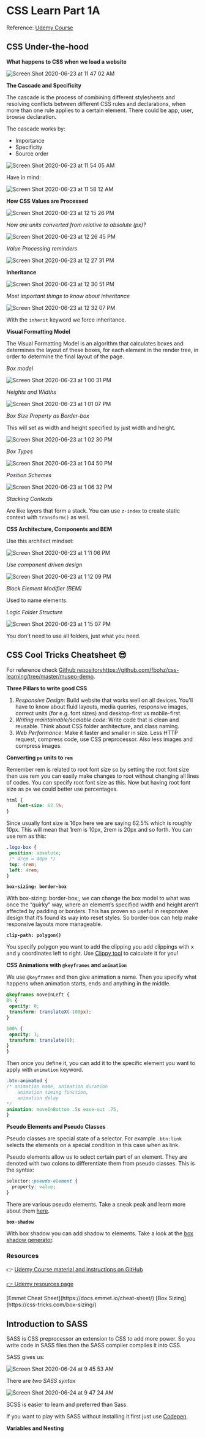 # CSS Learn Part 1A

Reference: [Udemy Course](https://www.udemy.com/course/advanced-css-and-sass/)

## CSS Under-the-hood

**What happens to CSS when we load a website**

![Screen Shot 2020-06-23 at 11 47 02 AM](https://user-images.githubusercontent.com/15071636/85431567-56b17f80-b547-11ea-9999-c115a35350ec.png)

**The Cascade and Specificity**

The cascade is the process of combining different stylesheets and resolving conflicts between different CSS rules and declarations, when more than one rule applies to a certain element. There could be app, user, browse declaration.

The cascade works by:

- Importance
- Specificity 
- Source order

![Screen Shot 2020-06-23 at 11 54 05 AM](https://user-images.githubusercontent.com/15071636/85432236-49e15b80-b548-11ea-8028-2e1c5ada89e1.png)

Have in mind:

![Screen Shot 2020-06-23 at 11 58 12 AM](https://user-images.githubusercontent.com/15071636/85432652-e277db80-b548-11ea-8f86-3365f1967801.png)

**How CSS Values are Processed**

![Screen Shot 2020-06-23 at 12 15 26 PM](https://user-images.githubusercontent.com/15071636/85434171-41d6eb00-b54b-11ea-9cdd-5a1ad93f8245.png)

*How are units converted from relative to absolute (px)?*

![Screen Shot 2020-06-23 at 12 26 45 PM](https://user-images.githubusercontent.com/15071636/85435278-d4c45500-b54c-11ea-84d1-8af6929baabe.png)

*Value Processing reminders*

![Screen Shot 2020-06-23 at 12 27 31 PM](https://user-images.githubusercontent.com/15071636/85435350-ef96c980-b54c-11ea-8f12-43bf957fb2db.png)

**Inheritance**

![Screen Shot 2020-06-23 at 12 30 51 PM](https://user-images.githubusercontent.com/15071636/85435644-66cc5d80-b54d-11ea-8ba8-48ba22ef564f.png)

*Most important things to know about inheritance*

![Screen Shot 2020-06-23 at 12 32 07 PM](https://user-images.githubusercontent.com/15071636/85435787-9aa78300-b54d-11ea-9958-bc4455b88e6f.png)

With the `inherit` keyword we force inheritance.

**Visual Formatting Model**

The Visual Formatting Model is an algorithm that calculates boxes and determines the layout of these boxes, for each element in the render tree, in order to determine the final layout of the page.

*Box model*

![Screen Shot 2020-06-23 at 1 00 31 PM](https://user-images.githubusercontent.com/15071636/85438386-8bc2cf80-b551-11ea-86fb-71995f347ae6.png)

*Heights and Widths*

![Screen Shot 2020-06-23 at 1 01 07 PM](https://user-images.githubusercontent.com/15071636/85438499-b1e86f80-b551-11ea-9879-e0d89a95d2e5.png)

*Box Size Property as Border-box*

This will set as width and height specified by just width and height.

![Screen Shot 2020-06-23 at 1 02 30 PM](https://user-images.githubusercontent.com/15071636/85438771-eceaa300-b551-11ea-8a51-b767df986fc8.png)

*Box Types*

![Screen Shot 2020-06-23 at 1 04 50 PM](https://user-images.githubusercontent.com/15071636/85439024-2ae7c700-b552-11ea-8e30-b567b7f9cafa.png)

*Position Schemes*

![Screen Shot 2020-06-23 at 1 06 32 PM](https://user-images.githubusercontent.com/15071636/85439241-62567380-b552-11ea-918e-b1bdd0f71cf8.png)

*Stacking Contexts*

Are like layers that form a stack. You can use `z-index` to create static context with `transform()` as well.

**CSS Architecture, Components and BEM**

Use this architect mindset:

![Screen Shot 2020-06-23 at 1 11 06 PM](https://user-images.githubusercontent.com/15071636/85439812-050ef200-b553-11ea-9516-50d507358b19.png)

*Use component driven design*

![Screen Shot 2020-06-23 at 1 12 09 PM](https://user-images.githubusercontent.com/15071636/85439950-2c65bf00-b553-11ea-99ee-6922e05a841e.png)

*Block Element Modifier (BEM)*

Used to name elements.

*Logic Folder Structure*

![Screen Shot 2020-06-23 at 1 15 07 PM](https://user-images.githubusercontent.com/15071636/85440365-93837380-b553-11ea-9604-8fa976b5ce63.png)

You don't need to use all folders, just what you need.

## CSS Cool Tricks Cheatsheet 😎

For reference check [Github repositoryhttps://github.com/fbohz/css-learning/tree/master/museo-demo](https://github.com/fbohz/css-learning/tree/master/museo-demo).

**Three Pillars to write good CSS**

1. *Responsive Design*: Build website that works well on all devices. You'll have to know about fluid layouts, media queries, responsive images, correct units (for e.g. font sizes) and desktop-first vs mobile-first.
2. *Writing maintainable/scalable code*: Write code that is clean and reusable. Think about CSS folder architecture, and class naming.
3. *Web Performance*: Make it faster and smaller in size. Less HTTP request, compress code, use CSS preprocessor. Also less images and compress images.

**Converting `px` units to `rem`**

Remember rem is related to root font size so by setting the root font size then use rem you can easily make changes to root without changing all lines of codes. You can specify root font size as this. Now but having root font size as px we could better use percentages. 

```css
html {
    font-size: 62.5%;
}
```

Since usually font size is 16px here we are saying 62.5% which is roughly 10px. This will mean that 1rem is 10px, 2rem is 20px and so forth. You can use rem as this:

```css
.logo-box {
 position: absolute;
 /* 4rem = 40px */
 top: 4rem; 
 left: 4rem;
}
```


**`box-sizing: border-box`**

 With box-sizing: border-box;, we can change the box model to what was once the “quirky” way, where an element’s specified width and height aren’t affected by padding or borders. This has proven so useful in responsive design that it’s found its way into reset styles. So border-box can help make responsive layouts more manageable.


**`clip-path: polygon()`**

You specify polygon you want to add the clipping you add clippings with x and y coordinates left to right.  Use [Clippy tool](https://bennettfeely.com/clippy/) to calculate it for you!

**CSS Animations with `@keyframes` and `animation`**

We use `@keyframes` and then give animation a name. Then you specify what happens when animation starts, ends and anything in the middle.

```css
@keyframes moveInLeft {
0% {
 opacity: 0;
 transform: translateX(-100px);
}

100% {
 opacity: 1;
 transform: translate(0);
}
}
```

Then once you define it, you can add it to the specific element you want to apply with `animation` keyword.

```css
.btn-animated {
/* animation name, animation duration
    animation timing function, 
    animation delay
*/
animation: moveInBottom .5s ease-out .75, 
}
```

**Pseudo Elements and Pseudo Classes**

Pseudo classes are special state of a selector. For example `.btn:link` selects the elements on a special condition in this case when as link.

Pseudo elements allow us to select certain part of an element. They are denoted with two colons to differentiate them from pseudo classes. This is the syntax:

```css
selector::pseudo-element {
  property: value;
}
```

There are various pseudo elements. Take a sneak peak and learn more about them [here](https://blog.logrocket.com/a-guide-to-css-pseudo-elements/).

**`box-shadow`**

With box shadow you can add shadow to elements. Take a look at the [box shadow generator](https://www.cssmatic.com/box-shadow).

### Resources
<p>👉&nbsp;<a rel="noopener noreferrer" href="https://github.com/jonasschmedtmann/advanced-css-course">Udemy Course material and instructions on GitHub</a></p>
<p><a rel="noopener noreferrer" href="http://codingheroes.io/resources/">👉 Udemy resources page</a></p>
[Emmet Cheat Sheet](https://docs.emmet.io/cheat-sheet/)
[Box Sizing](https://css-tricks.com/box-sizing/)

## Introduction to SASS

SASS is CSS preprocessor an extension to CSS to add more power. So you write code in SASS files then the SASS compiler compiles it into CSS.

SASS gives us:

![Screen Shot 2020-06-24 at 9 45 53 AM](https://user-images.githubusercontent.com/15071636/85578207-87ed8680-b5ff-11ea-89de-fce958c15780.png)

There are *two SASS syntax*

![Screen Shot 2020-06-24 at 9 47 24 AM](https://user-images.githubusercontent.com/15071636/85578561-c5eaaa80-b5ff-11ea-9cb8-d056cb6a7f6d.png)

SCSS is easier to learn and preferred than Sass.

If you want to play with SASS without installing it first just use [Codepen](https://codepen.io/).

**Variables and Nesting**


